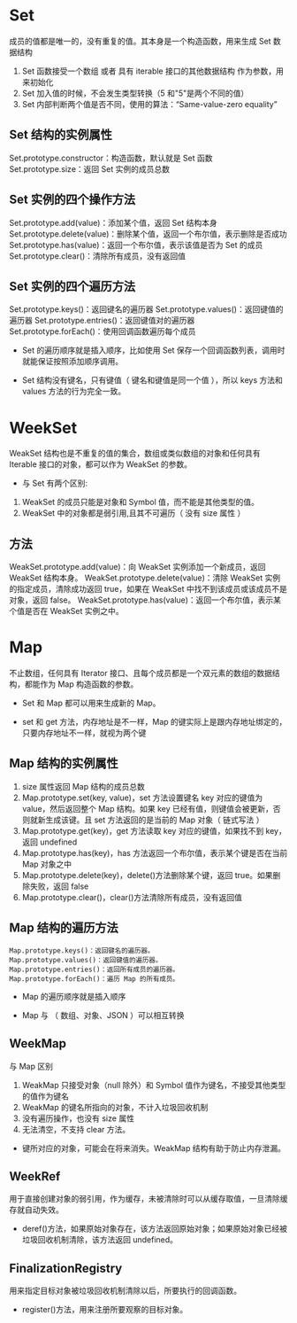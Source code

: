 # Set

成员的值都是唯一的，没有重复的值。其本身是一个构造函数，用来生成 Set 数据结构

1. Set 函数接受一个数组 或者 具有 iterable 接口的其他数据结构 作为参数，用来初始化
2. Set 加入值的时候，不会发生类型转换（5 和"5"是两个不同的值）
3. Set 内部判断两个值是否不同，使用的算法：“Same-value-zero equality”

## Set 结构的实例属性

Set.prototype.constructor：构造函数，默认就是 Set 函数
Set.prototype.size：返回 Set 实例的成员总数

## Set 实例的四个操作方法

Set.prototype.add(value)：添加某个值，返回 Set 结构本身
Set.prototype.delete(value)：删除某个值，返回一个布尔值，表示删除是否成功
Set.prototype.has(value)：返回一个布尔值，表示该值是否为 Set 的成员
Set.prototype.clear()：清除所有成员，没有返回值

## Set 实例的四个遍历方法

Set.prototype.keys()：返回键名的遍历器
Set.prototype.values()：返回键值的遍历器
Set.prototype.entries()：返回键值对的遍历器
Set.prototype.forEach()：使用回调函数遍历每个成员

-   Set 的遍历顺序就是插入顺序，比如使用 Set 保存一个回调函数列表，调用时就能保证按照添加顺序调用。

-   Set 结构没有键名，只有键值（ 键名和键值是同一个值 ），所以 keys 方法和 values 方法的行为完全一致。

# WeekSet

WeakSet 结构也是不重复的值的集合，数组或类似数组的对象和任何具有 Iterable 接口的对象，都可以作为 WeakSet 的参数。

-   与 Set 有两个区别:

1. WeakSet 的成员只能是对象和 Symbol 值，而不能是其他类型的值。
2. WeakSet 中的对象都是弱引用,且其不可遍历（ 没有 size 属性 ）

## 方法

WeakSet.prototype.add(value)：向 WeakSet 实例添加一个新成员，返回 WeakSet 结构本身。
WeakSet.prototype.delete(value)：清除 WeakSet 实例的指定成员，清除成功返回 true，如果在 WeakSet 中找不到该成员或该成员不是对象，返回 false。
WeakSet.prototype.has(value)：返回一个布尔值，表示某个值是否在 WeakSet 实例之中。

# Map

不止数组，任何具有 Iterator 接口、且每个成员都是一个双元素的数组的数据结构，都能作为 Map 构造函数的参数。

-   Set 和 Map 都可以用来生成新的 Map。

-   set 和 get 方法，内存地址是不一样，Map 的键实际上是跟内存地址绑定的，只要内存地址不一样，就视为两个键

## Map 结构的实例属性

1. size 属性返回 Map 结构的成员总数
2. Map.prototype.set(key, value)，set 方法设置键名 key 对应的键值为 value，然后返回整个 Map 结构。如果 key 已经有值，则键值会被更新，否则就新生成该键。且 set 方法返回的是当前的 Map 对象（ 链式写法 ）
3. Map.prototype.get(key)，get 方法读取 key 对应的键值，如果找不到 key，返回 undefined
4. Map.prototype.has(key)，has 方法返回一个布尔值，表示某个键是否在当前 Map 对象之中
5. Map.prototype.delete(key)，delete()方法删除某个键，返回 true。如果删除失败，返回 false
6. Map.prototype.clear()，clear()方法清除所有成员，没有返回值

## Map 结构的遍历方法

    Map.prototype.keys()：返回键名的遍历器。
    Map.prototype.values()：返回键值的遍历器。
    Map.prototype.entries()：返回所有成员的遍历器。
    Map.prototype.forEach()：遍历 Map 的所有成员。

-   Map 的遍历顺序就是插入顺序

-   Map 与 （ 数组、对象、JSON ）可以相互转换

## WeekMap

与 Map 区别

1. WeakMap 只接受对象（null 除外）和 Symbol 值作为键名，不接受其他类型的值作为键名
2. WeakMap 的键名所指向的对象，不计入垃圾回收机制
3. 没有遍历操作，也没有 size 属性
4. 无法清空，不支持 clear 方法。

-   键所对应的对象，可能会在将来消失。WeakMap 结构有助于防止内存泄漏。

## WeekRef

用于直接创建对象的弱引用，作为缓存，未被清除时可以从缓存取值，一旦清除缓存就自动失效。

-   deref()方法，如果原始对象存在，该方法返回原始对象；如果原始对象已经被垃圾回收机制清除，该方法返回 undefined。

## FinalizationRegistry

用来指定目标对象被垃圾回收机制清除以后，所要执行的回调函数。

-   register()方法，用来注册所要观察的目标对象。
